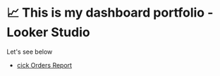 # 📈 This is my dashboard portfolio - Looker Studio 

Let's see below
- [cick Orders Report](https://lookerstudio.google.com/reporting/62be8a31-1bf6-437c-af70-c106327ee5af)
